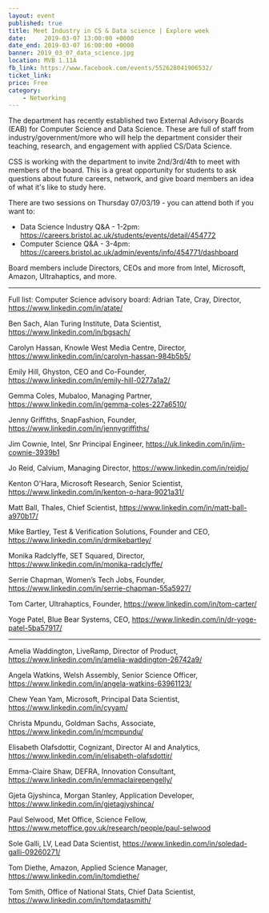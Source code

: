 ```yaml
---
layout: event
published: true
title: Meet Industry in CS & Data science | Explore week
date:     2019-03-07 13:00:00 +0000
date_end: 2019-03-07 16:00:00 +0000 
banner: 2019_03_07_data_science.jpg
location: MVB 1.11A
fb_link: https://www.facebook.com/events/552628041906532/
ticket_link: 
price: Free
category:
    - Networking
---
```


The department has recently established two External Advisory Boards (EAB) for Computer Science and Data Science. These are full of staff from industry/government/more who will help the department consider their teaching, research, and engagement with applied CS/Data Science.

CSS is working with the department to invite 2nd/3rd/4th to meet with members of the board. This is a great opportunity for students to ask questions about future careers, network, and give board members an idea of what it's like to study here.

There are two sessions on Thursday 07/03/19 - you can attend both if you want to:

* Data Science Industry Q&A -  1-2pm:
https://careers.bristol.ac.uk/students/events/detail/454772
* Computer Science Q&A - 3-4pm:
https://careers.bristol.ac.uk/admin/events/info/454771/dashboard

Board members include Directors, CEOs and more from Intel, Microsoft, Amazon, Ultrahaptics, and more.

---
Full list:
Computer Science advisory board:
Adrian Tate, Cray, Director, https://www.linkedin.com/in/atate/

Ben Sach, Alan Turing Institute, Data Scientist, https://www.linkedin.com/in/bgsach/

Carolyn Hassan, Knowle West Media Centre, Director, https://www.linkedin.com/in/carolyn-hassan-984b5b5/

Emily Hill, Ghyston, CEO and Co-Founder, https://www.linkedin.com/in/emily-hill-0277a1a2/

Gemma Coles, Mubaloo, Managing Partner, https://www.linkedin.com/in/gemma-coles-227a6510/

Jenny Griffiths, SnapFashion, Founder, https://www.linkedin.com/in/jennygriffiths/

Jim Cownie, Intel, Snr Principal Engineer, https://uk.linkedin.com/in/jim-cownie-3939b1

Jo Reid, Calvium, Managing Director, https://www.linkedin.com/in/reidjo/

Kenton O'Hara, Microsoft Research, Senior Scientist, https://www.linkedin.com/in/kenton-o-hara-9021a31/

Matt Ball, Thales, Chief Scientist, https://www.linkedin.com/in/matt-ball-a970b17/

Mike Bartley, Test & Verification Solutions, Founder and CEO, https://www.linkedin.com/in/drmikebartley/

Monika Radclyffe, SET Squared, Director, https://www.linkedin.com/in/monika-radclyffe/

Serrie Chapman, Women’s Tech Jobs, Founder, https://www.linkedin.com/in/serrie-chapman-55a5927/

Tom Carter, Ultrahaptics, Founder, https://www.linkedin.com/in/tom-carter/

Yoge Patel, Blue Bear Systems, CEO, https://www.linkedin.com/in/dr-yoge-patel-5ba57917/

--------------------------------

Amelia Waddington, LiveRamp, Director of Product, https://www.linkedin.com/in/amelia-waddington-26742a9/

Angela Watkins, Welsh Assembly, Senior Science Officer, https://www.linkedin.com/in/angela-watkins-63961123/

Chew Yean Yam, Microsoft, Principal Data Scientist, https://www.linkedin.com/in/cyyam/

Christa Mpundu, Goldman Sachs, Associate, https://www.linkedin.com/in/mcmpundu/

Elisabeth Olafsdottir, Cognizant, Director AI and Analytics, https://www.linkedin.com/in/elisabeth-olafsdottir/

Emma-Claire Shaw, DEFRA, Innovation Consultant, https://www.linkedin.com/in/emmaclairepengelly/

Gjeta Gjyshinca, Morgan Stanley, Application Developer, https://www.linkedin.com/in/gjetagjyshinca/

Paul Selwood, Met Office, Science Fellow, https://www.metoffice.gov.uk/research/people/paul-selwood

Sole Galli, LV, Lead Data Scientist, https://www.linkedin.com/in/soledad-galli-09260271/

Tom Diethe, Amazon, Applied Science Manager, https://www.linkedin.com/in/tomdiethe/

Tom Smith, Office of National Stats, Chief Data Scientist, https://www.linkedin.com/in/tomdatasmith/
